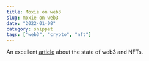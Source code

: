 ```yaml
---
title: Moxie on web3
slug: moxie-on-web3
date: "2022-01-08"
category: snippet
tags: ["web3", "crypto", "nft"]
---
```


An excellent [article](https://moxie.org/2022/01/07/web3-first-impressions.html)
about the state of web3 and NFTs.
